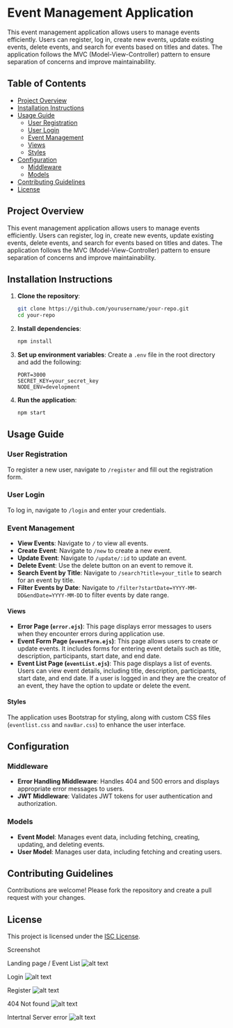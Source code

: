 # Event Management Application

This event management application allows users to manage events efficiently. Users can register, log in, create new events, update existing events, delete events, and search for events based on titles and dates. The application follows the MVC (Model-View-Controller) pattern to ensure separation of concerns and improve maintainability.

## Table of Contents

- [Project Overview](#project-overview)
- [Installation Instructions](#installation-instructions)
- [Usage Guide](#usage-guide)
  - [User Registration](#user-registration)
  - [User Login](#user-login)
  - [Event Management](#event-management)
  - [Views](#views)
  - [Styles](#styles)
- [Configuration](#configuration)
  - [Middleware](#middleware)
  - [Models](#models)
- [Contributing Guidelines](#contributing-guidelines)
- [License](#license)

## Project Overview

This event management application allows users to manage events efficiently. Users can register, log in, create new events, update existing events, delete events, and search for events based on titles and dates. The application follows the MVC (Model-View-Controller) pattern to ensure separation of concerns and improve maintainability.

## Installation Instructions

1. **Clone the repository**:
    ```bash
    git clone https://github.com/yourusername/your-repo.git
    cd your-repo
    ```

2. **Install dependencies**:
    ```bash
    npm install
    ```

3. **Set up environment variables**:
    Create a `.env` file in the root directory and add the following:
    ```
    PORT=3000
    SECRET_KEY=your_secret_key
    NODE_ENV=development
    ```

4. **Run the application**:
    ```bash
    npm start
    ```

## Usage Guide

### User Registration

To register a new user, navigate to `/register` and fill out the registration form.

### User Login

To log in, navigate to `/login` and enter your credentials.

### Event Management

- **View Events**: Navigate to `/` to view all events.
- **Create Event**: Navigate to `/new` to create a new event.
- **Update Event**: Navigate to `/update/:id` to update an event.
- **Delete Event**: Use the delete button on an event to remove it.
- **Search Event by Title**: Navigate to `/search?title=your_title` to search for an event by title.
- **Filter Events by Date**: Navigate to `/filter?startDate=YYYY-MM-DD&endDate=YYYY-MM-DD` to filter events by date range.

#### Views

- **Error Page (`error.ejs`)**: This page displays error messages to users when they encounter errors during application use.
- **Event Form Page (`eventForm.ejs`)**: This page allows users to create or update events. It includes forms for entering event details such as title, description, participants, start date, and end date.
- **Event List Page (`eventList.ejs`)**: This page displays a list of events. Users can view event details, including title, description, participants, start date, and end date. If a user is logged in and they are the creator of an event, they have the option to update or delete the event.

#### Styles

The application uses Bootstrap for styling, along with custom CSS files (`eventlist.css` and `navBar.css`) to enhance the user interface.

## Configuration

### Middleware

- **Error Handling Middleware**: Handles 404 and 500 errors and displays appropriate error messages to users.
- **JWT Middleware**: Validates JWT tokens for user authentication and authorization.

### Models

- **Event Model**: Manages event data, including fetching, creating, updating, and deleting events.
- **User Model**: Manages user data, including fetching and creating users.

## Contributing Guidelines

Contributions are welcome! Please fork the repository and create a pull request with your changes.

## License

This project is licensed under the [ISC License](LICENSE).

Screenshot

Landing page / Event List
![alt text](image.png)

Login 
![alt text](image-1.png)

Register
![alt text](image-2.png)

404 Not found
![alt text](image-3.png)

Intertnal Server error
![alt text](image-4.png)